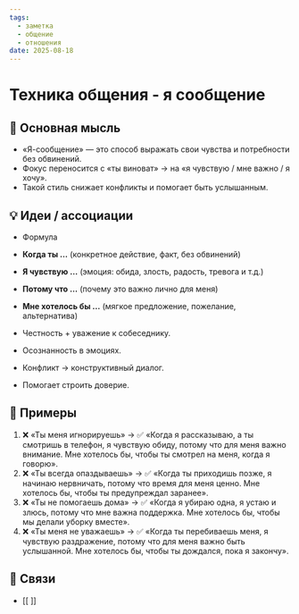 ```yaml
---
tags:
  - заметка
  - общение
  - отношения
date: 2025-08-18
---
```


# Техника общения - я сообщение

## 📝 Основная мысль
- «Я-сообщение» — это способ выражать свои чувства и потребности без обвинений.
- Фокус переносится с «ты виноват» → на «я чувствую / мне важно / я хочу».
- Такой стиль снижает конфликты и помогает быть услышанным.

## 💡 Идеи / ассоциации
- Формула
- **Когда ты …** (конкретное действие, факт, без обвинений)
- **Я чувствую …** (эмоция: обида, злость, радость, тревога и т.д.)
- **Потому что …** (почему это важно лично для меня)
- **Мне хотелось бы …** (мягкое предложение, пожелание, альтернатива)

- Честность + уважение к собеседнику.
- Осознанность в эмоциях.
- Конфликт → конструктивный диалог.
- Помогает строить доверие.

## 📌 Примеры

1. ❌ «Ты меня игнорируешь» → ✅ «Когда я рассказываю, а ты смотришь в телефон, я чувствую обиду, потому что для меня важно внимание. Мне хотелось бы, чтобы ты смотрел на меня, когда я говорю».
2. ❌ «Ты всегда опаздываешь» → ✅ «Когда ты приходишь позже, я начинаю нервничать, потому что время для меня ценно. Мне хотелось бы, чтобы ты предупреждал заранее».
3. ❌ «Ты не помогаешь дома» → ✅ «Когда я убираю одна, я устаю и злюсь, потому что мне важна поддержка. Мне хотелось бы, чтобы мы делали уборку вместе».
4. ❌ «Ты меня не уважаешь» → ✅ «Когда ты перебиваешь меня, я чувствую раздражение, потому что для меня важно быть услышанной. Мне хотелось бы, чтобы ты дождался, пока я закончу».
## 🔗 Связи

- [[ ]] 

